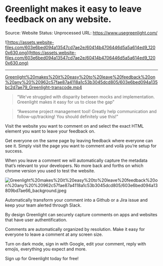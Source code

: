 # Greenlight makes it easy to leave feedback on any website.

Source: Website
Status: Unprocessed
URL: https://www.usegreenlight.com/

![https://assets.website-files.com/603e6bed094a13547cd7ae2e/60414b4706446d5a5a614ed9_1200x630.png](https://assets.website-files.com/603e6bed094a13547cd7ae2e/60414b4706446d5a5a614ed9_1200x630.png)

---

[Greenlight%20makes%20it%20easy%20to%20leave%20feedback%20on%20any%20%20962c57fae87a4118a1c53b3045dcd805/603e6bed094a135bc2d7ae79_Greenlight-transcode.mp4](Greenlight%20makes%20it%20easy%20to%20leave%20feedback%20on%20any%20%20962c57fae87a4118a1c53b3045dcd805/603e6bed094a135bc2d7ae79_Greenlight-transcode.mp4)

> “We’ve struggled with disparity between mocks and implementation. Greenlight makes it easy for us to close the gap”
> 

> “Awesome project management tool! Greatly help communication and follow-up/tracking! You should definitely use this!”
> 

Visit the website you want to comment on and select the exact HTML element you want to leave your feedback on.

Get everyone on the same page by leaving feedback where everyone can see it. Simply visit the page you want to comment and voilà you’re setup for success.

When you leave a comment we will automatically capture the metadata that’s relevant to your developers. No more back and forths on which chrome version you used to test the website.

![Greenlight%20makes%20it%20easy%20to%20leave%20feedback%20on%20any%20%20962c57fae87a4118a1c53b3045dcd805/603e6bed094a13809bd7ae66_background.jpeg](Greenlight%20makes%20it%20easy%20to%20leave%20feedback%20on%20any%20%20962c57fae87a4118a1c53b3045dcd805/603e6bed094a13809bd7ae66_background.jpeg)

Automatically transform your comment into a Github or a Jira issue and
keep your team alerted through Slack.

By design Greenlight can securely capture comments on apps and websites that have user authentification.

Comments are automatically organized by resolution. Make it easy for everyone to leave a comment at any screen size.

Turn on dark mode, sign in with Google, edit your comment, reply with emojis, everything you expect and more.

Sign up for Greenlight today for free!
